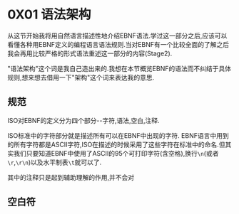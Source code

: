 # 0X01 语法架构

从这节开始我将用自然语言描述性地介绍EBNF语法.学过这一部分之后,应该可以看懂各种用EBNF定义的编程语言语法规则.当对EBNF有一个比较全面的了解之后我会再用比较严格的形式语法重述这一部分的内容(Stage2).

"语法架构"这个词是我自己造出来的.我想在本节概览EBNF的语法而不纠结于具体规则,想来想去借用一下"架构"这个词来表达我的意思.

## 规范

ISO对EBNF的定义分为四个部分--字符,语法,空白,注释.

ISO标准中的字符部分就是描述所有可以在EBNF中出现的字符.
EBNF语言中用到的所有字符都是ASCII字符,ISO在描述的时候采用了这些字符在标准中的命名.但其实我们只要知道EBNF中使用了ASCII的95个可打印字符(含空格),换行`\n`(或者`\r`,`\r\n`)以及水平制表`\t`就可以了.


其中的注释只是起到辅助理解的作用,并不会对

## 空白符

